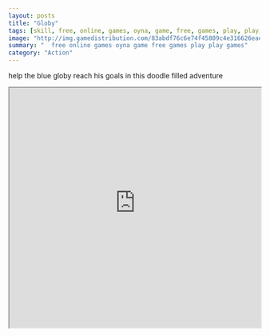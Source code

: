 ```yaml
---
layout: posts
title: "Globy"
tags: [skill, free, online, games, oyna, game, free, games, play, play, games]
image: "http://img.gamedistribution.com/83abdf76c6e74f45809c4e316626eae7.jpg"
summary: "  free online games oyna game free games play play games"
category: "Action"
---
```


help the blue globy reach his goals in this doodle filled adventure

<iframe width="100%" height="480px;" src="http://flash.gamedistribution.com?game=83abdf76c6e74f45809c4e316626eae7"></iframe>